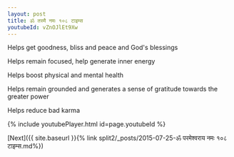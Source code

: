```yaml
---
layout: post
title: ॐ तस्मै नमः १०८ टाइम्स
youtubeId: vZnOJlEt9Xw
---
```

 
 
Helps get goodness, bliss and peace and God's blessings
 
Helps remain focused, help generate inner energy 
 
Helps boost physical and mental health 
 
Helps remain grounded and generates a sense of gratitude towards the greater power 
 
Helps reduce bad karma
 
 
 
 


{% include youtubePlayer.html id=page.youtubeId %}
 
[Next]({{ site.baseurl }}{% link  split2/_posts/2015-07-25-ॐ परमेश्वराय नमः १०८ टाइम्स.md%})
 
